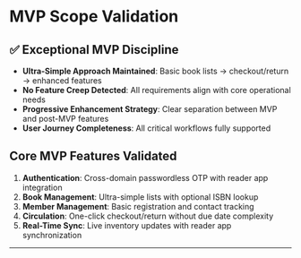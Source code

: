 # MVP Scope Validation

## ✅ Exceptional MVP Discipline

- **Ultra-Simple Approach Maintained**: Basic book lists → checkout/return → enhanced features
- **No Feature Creep Detected**: All requirements align with core operational needs
- **Progressive Enhancement Strategy**: Clear separation between MVP and post-MVP features
- **User Journey Completeness**: All critical workflows fully supported

## Core MVP Features Validated

1. **Authentication**: Cross-domain passwordless OTP with reader app integration
2. **Book Management**: Ultra-simple lists with optional ISBN lookup
3. **Member Management**: Basic registration and contact tracking
4. **Circulation**: One-click checkout/return without due date complexity
5. **Real-Time Sync**: Live inventory updates with reader app synchronization

---
